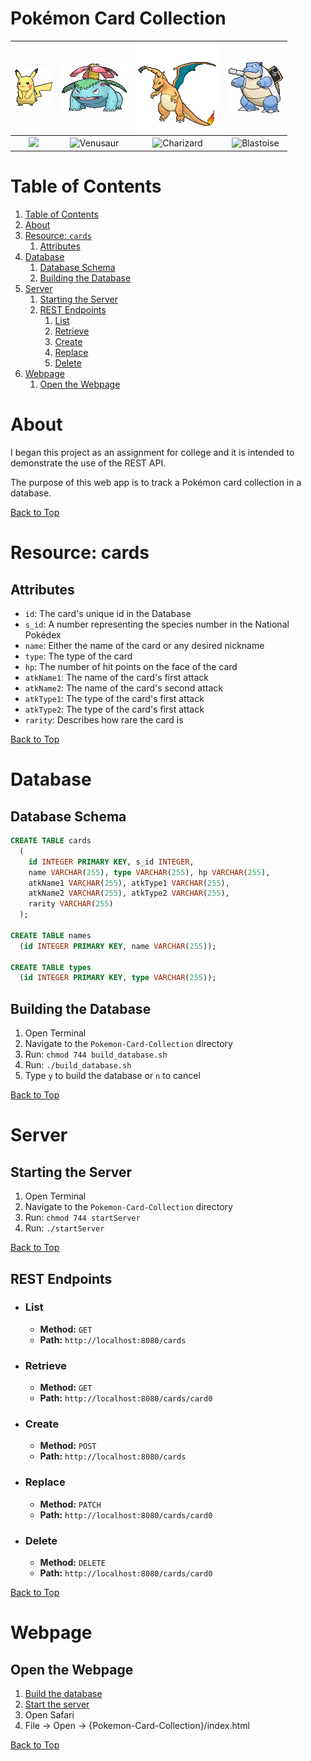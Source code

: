  <!-- Adam Manning 2021 -->

# Pokémon Card Collection

[pikachu_sprite]: img/25.gif
[venusaur_sprite]: img/3.gif
[charizard_sprite]: img/6.gif
[blastoise_sprite]: img/9.gif

[pikachu_card]: https://archives.bulbagarden.net/media/upload/c/cd/PikachuJungle60.jpg
[venusar_card]: https://archives.bulbagarden.net/media/upload/a/a4/VenusaurBaseSet15.jpg
[charizard_card]: https://archives.bulbagarden.net/media/upload/4/4e/CharizardBaseSet4.jpg
[blastoise_card]: https://archives.bulbagarden.net/media/upload/a/a5/BlastoiseBaseSet2.jpg

| ![Pikachu][pikachu_sprite] | ![Venusaur][venusaur_sprite] | ![Charizard][charizard_sprite] | ![Blastoise][blastoise_sprite] |
| :-----------------: | :-------------------: | :---------------------: | :---------------------: |
| <img src="https://archives.bulbagarden.net/media/upload/c/cd/PikachuJungle60.jpg" height="175"> | <img src="https://archives.bulbagarden.net/media/upload/a/a4/VenusaurBaseSet15.jpg" height="175px" alt="Venusaur"> | <img src="https://archives.bulbagarden.net/media/upload/4/4e/CharizardBaseSet4.jpg"  height="175px" alt="Charizard"> | <img src="https://archives.bulbagarden.net/media/upload/a/a5/BlastoiseBaseSet2.jpg"  height="175px" alt="Blastoise"> |

# Table of Contents

1. [Table of Contents](#table-of-contents)
1. [About](#about)
1. [Resource: `cards`](#resource-cards)
    1. [Attributes](#attributes)
1. [Database](#database)
    1. [Database Schema](#database-schema)
    1. [Building the Database](#building-the-database)
1. [Server](#server)
    1. [Starting the Server](#starting-the-server)
    1. [REST Endpoints](#rest-endpoints)
          1. [List](#list)
          1. [Retrieve](#retrieve)
          1. [Create](#create)
          1. [Replace](#replace)
          1. [Delete](#delete)
1. [Webpage](#webpage)
    1. [Open the Webpage](#open-the-webpage)

# About


I began this project as an assignment for college and it is intended to demonstrate the use of the REST API.

The purpose of this web app is to track a Pokémon card collection in a database.

[Back to Top](#table-of-contents)

# Resource: cards

## Attributes

* `id`: The card's unique id in the Database
* `s_id`: A number representing the species number in the National Poke&#769;dex
* `name`: Either the name of the card or any desired nickname
* `type`: The type of the card
* `hp`: The number of hit points on the face of the card
* `atkName1`: The name of the card's first attack
* `atkName2`: The name of the card's second attack
* `atkType1`: The type of the card's first attack
* `atkType2`: The type of the card's first attack
* `rarity`: Describes how rare the card is

[Back to Top](#table-of-contents)

# Database

## Database Schema

```sql
CREATE TABLE cards
  (
    id INTEGER PRIMARY KEY, s_id INTEGER,
    name VARCHAR(255), type VARCHAR(255), hp VARCHAR(255),
    atkName1 VARCHAR(255), atkType1 VARCHAR(255),
    atkName2 VARCHAR(255), atkType2 VARCHAR(255),
    rarity VARCHAR(255)
  );

CREATE TABLE names
  (id INTEGER PRIMARY KEY, name VARCHAR(255));

CREATE TABLE types
  (id INTEGER PRIMARY KEY, type VARCHAR(255));
```

## Building the Database

1. Open Terminal
1. Navigate to the `Pokemon-Card-Collection` directory
1. Run: `chmod 744 build_database.sh`
1. Run: `./build_database.sh`
1. Type `y` to build the database or `n` to cancel

[Back to Top](#table-of-contents)

# Server

## Starting the Server

1. Open Terminal
1. Navigate to the `Pokemon-Card-Collection` directory
1. Run: `chmod 744 startServer`
1. Run: `./startServer`

[Back to Top](#table-of-contents)

## REST Endpoints

- ### List
	- **Method:** `GET`
	- **Path:** `http://localhost:8080/cards`

- ### Retrieve
	- **Method:** `GET`
	- **Path:** `http://localhost:8080/cards/card0`

- ### Create
	- **Method:** `POST`
	- **Path:** `http://localhost:8080/cards`

- ### Replace
	- **Method:** `PATCH`
	- **Path:** `http://localhost:8080/cards/card0`

- ### Delete
	- **Method:** `DELETE`
	- **Path:** `http://localhost:8080/cards/card0`

[Back to Top](#table-of-contents)

# Webpage

## Open the Webpage
1. [Build the database](#building-the-database)
1. [Start the server](#starting-the-server)
1. Open Safari
1. File -> Open -> {Pokemon-Card-Collection}/index.html

[Back to Top](#table-of-contents)

